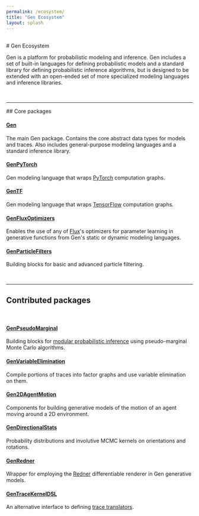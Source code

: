 ```yaml
---
permalink: /ecosystem/
title: "Gen Ecosystem"
layout: splash
---
```


<br>
# Gen Ecosystem

Gen is a platform for probabilistic modeling and inference.
Gen includes a set of built-in languages for defining probabilistic models and a standard library for defining probabilistic inference algorithms, but is designed to be extended with an open-ended set of more specialized modeling languages and inference libraries.

<br>
<hr> 
## Core packages
<br>

#### [Gen](https://github.com/probcomp/Gen.jl)
The main Gen package.
Contains the core abstract data types for models and traces.
Also includes general-purpose modeling languages and a standard inference library.

#### [GenPyTorch](https://github.com/probcomp/GenPyTorch.jl)
Gen modeling language that wraps [PyTorch](https://pytorch.org) computation graphs.

#### [GenTF](https://github.com/probcomp/GenTF)
Gen modeling language that wraps [TensorFlow](https://www.tensorflow.org) computation graphs.

#### [GenFluxOptimizers](https://github.com/probcomp/GenFluxOptimizers.jl)
Enables the use of any of [Flux](https://github.com/FluxML/Flux.jl)'s optimizers for parameter learning in generative functions from Gen's static or dynamic modeling languages.

#### [GenParticleFilters](https://github.com/probcomp/GenParticleFilters.jl)
Building blocks for basic and advanced particle filtering.

<br>
<hr> 

## Contributed packages
<br>

#### [GenPseudoMarginal](https://github.com/probcomp/GenPseudoMarginal.jl)
Building blocks for [modular probabilistic inference](https://arxiv.org/abs/1612.04759) using pseudo-marginal Monte Carlo algorithms.

#### [GenVariableElimination](https://github.com/probcomp/GenVariableElimination.jl)
Compile portions of traces into factor graphs and use variable elimination on them.

#### [Gen2DAgentMotion](https://github.com/probcomp/Gen2DAgentMotion.jl)
Components for building generative models of the motion of an agent moving around a 2D environment.

#### [GenDirectionalStats](https://github.com/probcomp/GenDirectionalStats.jl)
Probability distributions and involutive MCMC kernels on orientations and rotations.

#### [GenRedner](https://github.com/probcomp/GenRedner.jl)
Wrapper for employing the [Redner](https://github.com/BachiLi/redner) differentiable renderer in Gen generative models.

#### [GenTraceKernelDSL](https://github.com/probcomp/GenTraceKernelDSL.jl)
An alternative interface to defining [trace translators](https://www.gen.dev/dev/ref/trace_translators/).

